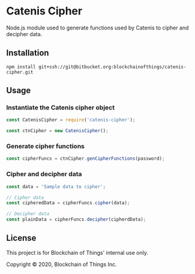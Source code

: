 # Catenis Cipher

Node.js module used to generate functions used by Catenis to cipher and decipher data.

## Installation

```shell
npm install git+ssh://git@bitbucket.org:blockchainofthings/catenis-cipher.git
```

## Usage

### Instantiate the Catenis cipher object

```javascript
const CatenisCipher = require('catenis-cipher');

const ctnCipher = new CatenisCipher();
```

### Generate cipher functions

```javascript
const cipherFuncs = ctnCipher.genCipherFunctions(password);
```

### Cipher and decipher data

```javascript
const data = 'Sample data to cipher';

// Cipher data
const cipheredData = cipherFuncs.cipher(data);

// Decipher data
const plainData = cipherFuncs.decipher(cipherdData);
```

## License

This project is for Blockchain of Things' internal use only.

Copyright © 2020, Blockchain of Things Inc.